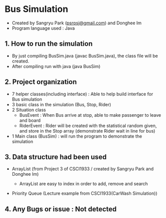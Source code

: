 # Bus Simulation
  - Created by Sangryu Park (psrpsj@gmail.com) and Donghee Im  
  - Program language used : Java  

## 1. How to run the simulation
  - By just compiling BusSim.java (javac BusSim.java), the class file will be created.  
  - After compiling run with java (java BusSim)  

## 2. Project organization  
  - 7 helper classes(including interface) : Able to help build interface for Bus simulation  
  - 3 basic class in the simulation (Bus, Stop, Rider)  
  - 2 Situation class  
    - BusEvent : When Bus arrive at stop, able to make passenger to leave and board  
    - RiderEvent : Rider will be created with the statistical random given,  
      and store in the Stop array (demonstrate Rider wait in line for bus)  
  - 1 Main class (BusSim) : will run the program to demonstrate the simulation  

## 3. Data structure had been used  
  - ArrayList (from Project 3 of CSCI1933 / created by Sangryu Park and Donghee Im)  
    - ArrayList are easy to index in order to add, remove and search  

  - Priority Queue (Lecture example from CSCI1933(CarWash Simulation))  

## 4. Any Bugs or issue : Not detected  
